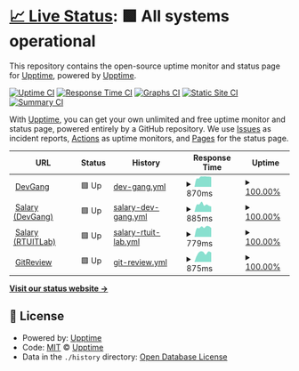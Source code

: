 # [📈 Live Status](https://demo.upptime.js.org): <!--live status--> **🟩 All systems operational**

This repository contains the open-source uptime monitor and status page for [Upptime](https://upptime.js.org), powered by [Upptime](https://github.com/upptime/upptime).

[![Uptime CI](https://github.com/AlexGeniusMan/upptime/workflows/Uptime%20CI/badge.svg)](https://github.com/AlexGeniusMan/upptime/actions?query=workflow%3A%22Uptime+CI%22)
[![Response Time CI](https://github.com/AlexGeniusMan/upptime/workflows/Response%20Time%20CI/badge.svg)](https://github.com/AlexGeniusMan/upptime/actions?query=workflow%3A%22Response+Time+CI%22)
[![Graphs CI](https://github.com/AlexGeniusMan/upptime/workflows/Graphs%20CI/badge.svg)](https://github.com/AlexGeniusMan/upptime/actions?query=workflow%3A%22Graphs+CI%22)
[![Static Site CI](https://github.com/AlexGeniusMan/upptime/workflows/Static%20Site%20CI/badge.svg)](https://github.com/AlexGeniusMan/upptime/actions?query=workflow%3A%22Static+Site+CI%22)
[![Summary CI](https://github.com/AlexGeniusMan/upptime/workflows/Summary%20CI/badge.svg)](https://github.com/AlexGeniusMan/upptime/actions?query=workflow%3A%22Summary+CI%22)

With [Upptime](https://upptime.js.org), you can get your own unlimited and free uptime monitor and status page, powered entirely by a GitHub repository. We use [Issues](https://github.com/upptime/upptime/issues) as incident reports, [Actions](https://github.com/AlexGeniusMan/upptime/actions) as uptime monitors, and [Pages](https://demo.upptime.js.org) for the status page.

<!--start: status pages-->
<!-- This summary is generated by Upptime (https://github.com/upptime/upptime) -->
<!-- Do not edit this manually, your changes will be overwritten -->
<!-- prettier-ignore -->
| URL | Status | History | Response Time | Uptime |
| --- | ------ | ------- | ------------- | ------ |
| <img alt="" src="https://favicons.githubusercontent.com/devgang.ru" height="13"> [DevGang](https://devgang.ru/) | 🟩 Up | [dev-gang.yml](https://github.com/AlexGeniusMan/upptime/commits/HEAD/history/dev-gang.yml) | <details><summary><img alt="Response time graph" src="./graphs/dev-gang/response-time-week.png" height="20"> 870ms</summary><br><a href="https://demo.upptime.js.org/history/dev-gang"><img alt="Response time 870" src="https://img.shields.io/endpoint?url=https%3A%2F%2Fraw.githubusercontent.com%2FAlexGeniusMan%2Fupptime%2FHEAD%2Fapi%2Fdev-gang%2Fresponse-time.json"></a><br><a href="https://demo.upptime.js.org/history/dev-gang"><img alt="24-hour response time 932" src="https://img.shields.io/endpoint?url=https%3A%2F%2Fraw.githubusercontent.com%2FAlexGeniusMan%2Fupptime%2FHEAD%2Fapi%2Fdev-gang%2Fresponse-time-day.json"></a><br><a href="https://demo.upptime.js.org/history/dev-gang"><img alt="7-day response time 870" src="https://img.shields.io/endpoint?url=https%3A%2F%2Fraw.githubusercontent.com%2FAlexGeniusMan%2Fupptime%2FHEAD%2Fapi%2Fdev-gang%2Fresponse-time-week.json"></a><br><a href="https://demo.upptime.js.org/history/dev-gang"><img alt="30-day response time 870" src="https://img.shields.io/endpoint?url=https%3A%2F%2Fraw.githubusercontent.com%2FAlexGeniusMan%2Fupptime%2FHEAD%2Fapi%2Fdev-gang%2Fresponse-time-month.json"></a><br><a href="https://demo.upptime.js.org/history/dev-gang"><img alt="1-year response time 870" src="https://img.shields.io/endpoint?url=https%3A%2F%2Fraw.githubusercontent.com%2FAlexGeniusMan%2Fupptime%2FHEAD%2Fapi%2Fdev-gang%2Fresponse-time-year.json"></a></details> | <details><summary><a href="https://demo.upptime.js.org/history/dev-gang">100.00%</a></summary><a href="https://demo.upptime.js.org/history/dev-gang"><img alt="All-time uptime 100.00%" src="https://img.shields.io/endpoint?url=https%3A%2F%2Fraw.githubusercontent.com%2FAlexGeniusMan%2Fupptime%2FHEAD%2Fapi%2Fdev-gang%2Fuptime.json"></a><br><a href="https://demo.upptime.js.org/history/dev-gang"><img alt="24-hour uptime 100.00%" src="https://img.shields.io/endpoint?url=https%3A%2F%2Fraw.githubusercontent.com%2FAlexGeniusMan%2Fupptime%2FHEAD%2Fapi%2Fdev-gang%2Fuptime-day.json"></a><br><a href="https://demo.upptime.js.org/history/dev-gang"><img alt="7-day uptime 100.00%" src="https://img.shields.io/endpoint?url=https%3A%2F%2Fraw.githubusercontent.com%2FAlexGeniusMan%2Fupptime%2FHEAD%2Fapi%2Fdev-gang%2Fuptime-week.json"></a><br><a href="https://demo.upptime.js.org/history/dev-gang"><img alt="30-day uptime 100.00%" src="https://img.shields.io/endpoint?url=https%3A%2F%2Fraw.githubusercontent.com%2FAlexGeniusMan%2Fupptime%2FHEAD%2Fapi%2Fdev-gang%2Fuptime-month.json"></a><br><a href="https://demo.upptime.js.org/history/dev-gang"><img alt="1-year uptime 100.00%" src="https://img.shields.io/endpoint?url=https%3A%2F%2Fraw.githubusercontent.com%2FAlexGeniusMan%2Fupptime%2FHEAD%2Fapi%2Fdev-gang%2Fuptime-year.json"></a></details>
| <img alt="" src="https://favicons.githubusercontent.com/salary.devgang.ru" height="13"> [Salary (DevGang)](https://salary.devgang.ru/) | 🟩 Up | [salary-dev-gang.yml](https://github.com/AlexGeniusMan/upptime/commits/HEAD/history/salary-dev-gang.yml) | <details><summary><img alt="Response time graph" src="./graphs/salary-dev-gang/response-time-week.png" height="20"> 885ms</summary><br><a href="https://demo.upptime.js.org/history/salary-dev-gang"><img alt="Response time 885" src="https://img.shields.io/endpoint?url=https%3A%2F%2Fraw.githubusercontent.com%2FAlexGeniusMan%2Fupptime%2FHEAD%2Fapi%2Fsalary-dev-gang%2Fresponse-time.json"></a><br><a href="https://demo.upptime.js.org/history/salary-dev-gang"><img alt="24-hour response time 928" src="https://img.shields.io/endpoint?url=https%3A%2F%2Fraw.githubusercontent.com%2FAlexGeniusMan%2Fupptime%2FHEAD%2Fapi%2Fsalary-dev-gang%2Fresponse-time-day.json"></a><br><a href="https://demo.upptime.js.org/history/salary-dev-gang"><img alt="7-day response time 885" src="https://img.shields.io/endpoint?url=https%3A%2F%2Fraw.githubusercontent.com%2FAlexGeniusMan%2Fupptime%2FHEAD%2Fapi%2Fsalary-dev-gang%2Fresponse-time-week.json"></a><br><a href="https://demo.upptime.js.org/history/salary-dev-gang"><img alt="30-day response time 885" src="https://img.shields.io/endpoint?url=https%3A%2F%2Fraw.githubusercontent.com%2FAlexGeniusMan%2Fupptime%2FHEAD%2Fapi%2Fsalary-dev-gang%2Fresponse-time-month.json"></a><br><a href="https://demo.upptime.js.org/history/salary-dev-gang"><img alt="1-year response time 885" src="https://img.shields.io/endpoint?url=https%3A%2F%2Fraw.githubusercontent.com%2FAlexGeniusMan%2Fupptime%2FHEAD%2Fapi%2Fsalary-dev-gang%2Fresponse-time-year.json"></a></details> | <details><summary><a href="https://demo.upptime.js.org/history/salary-dev-gang">100.00%</a></summary><a href="https://demo.upptime.js.org/history/salary-dev-gang"><img alt="All-time uptime 100.00%" src="https://img.shields.io/endpoint?url=https%3A%2F%2Fraw.githubusercontent.com%2FAlexGeniusMan%2Fupptime%2FHEAD%2Fapi%2Fsalary-dev-gang%2Fuptime.json"></a><br><a href="https://demo.upptime.js.org/history/salary-dev-gang"><img alt="24-hour uptime 100.00%" src="https://img.shields.io/endpoint?url=https%3A%2F%2Fraw.githubusercontent.com%2FAlexGeniusMan%2Fupptime%2FHEAD%2Fapi%2Fsalary-dev-gang%2Fuptime-day.json"></a><br><a href="https://demo.upptime.js.org/history/salary-dev-gang"><img alt="7-day uptime 100.00%" src="https://img.shields.io/endpoint?url=https%3A%2F%2Fraw.githubusercontent.com%2FAlexGeniusMan%2Fupptime%2FHEAD%2Fapi%2Fsalary-dev-gang%2Fuptime-week.json"></a><br><a href="https://demo.upptime.js.org/history/salary-dev-gang"><img alt="30-day uptime 100.00%" src="https://img.shields.io/endpoint?url=https%3A%2F%2Fraw.githubusercontent.com%2FAlexGeniusMan%2Fupptime%2FHEAD%2Fapi%2Fsalary-dev-gang%2Fuptime-month.json"></a><br><a href="https://demo.upptime.js.org/history/salary-dev-gang"><img alt="1-year uptime 100.00%" src="https://img.shields.io/endpoint?url=https%3A%2F%2Fraw.githubusercontent.com%2FAlexGeniusMan%2Fupptime%2FHEAD%2Fapi%2Fsalary-dev-gang%2Fuptime-year.json"></a></details>
| <img alt="" src="https://favicons.githubusercontent.com/salary.rtuitlab.dev" height="13"> [Salary (RTUITLab)](https://salary.rtuitlab.dev/) | 🟩 Up | [salary-rtuit-lab.yml](https://github.com/AlexGeniusMan/upptime/commits/HEAD/history/salary-rtuit-lab.yml) | <details><summary><img alt="Response time graph" src="./graphs/salary-rtuit-lab/response-time-week.png" height="20"> 779ms</summary><br><a href="https://demo.upptime.js.org/history/salary-rtuit-lab"><img alt="Response time 779" src="https://img.shields.io/endpoint?url=https%3A%2F%2Fraw.githubusercontent.com%2FAlexGeniusMan%2Fupptime%2FHEAD%2Fapi%2Fsalary-rtuit-lab%2Fresponse-time.json"></a><br><a href="https://demo.upptime.js.org/history/salary-rtuit-lab"><img alt="24-hour response time 870" src="https://img.shields.io/endpoint?url=https%3A%2F%2Fraw.githubusercontent.com%2FAlexGeniusMan%2Fupptime%2FHEAD%2Fapi%2Fsalary-rtuit-lab%2Fresponse-time-day.json"></a><br><a href="https://demo.upptime.js.org/history/salary-rtuit-lab"><img alt="7-day response time 779" src="https://img.shields.io/endpoint?url=https%3A%2F%2Fraw.githubusercontent.com%2FAlexGeniusMan%2Fupptime%2FHEAD%2Fapi%2Fsalary-rtuit-lab%2Fresponse-time-week.json"></a><br><a href="https://demo.upptime.js.org/history/salary-rtuit-lab"><img alt="30-day response time 779" src="https://img.shields.io/endpoint?url=https%3A%2F%2Fraw.githubusercontent.com%2FAlexGeniusMan%2Fupptime%2FHEAD%2Fapi%2Fsalary-rtuit-lab%2Fresponse-time-month.json"></a><br><a href="https://demo.upptime.js.org/history/salary-rtuit-lab"><img alt="1-year response time 779" src="https://img.shields.io/endpoint?url=https%3A%2F%2Fraw.githubusercontent.com%2FAlexGeniusMan%2Fupptime%2FHEAD%2Fapi%2Fsalary-rtuit-lab%2Fresponse-time-year.json"></a></details> | <details><summary><a href="https://demo.upptime.js.org/history/salary-rtuit-lab">100.00%</a></summary><a href="https://demo.upptime.js.org/history/salary-rtuit-lab"><img alt="All-time uptime 100.00%" src="https://img.shields.io/endpoint?url=https%3A%2F%2Fraw.githubusercontent.com%2FAlexGeniusMan%2Fupptime%2FHEAD%2Fapi%2Fsalary-rtuit-lab%2Fuptime.json"></a><br><a href="https://demo.upptime.js.org/history/salary-rtuit-lab"><img alt="24-hour uptime 100.00%" src="https://img.shields.io/endpoint?url=https%3A%2F%2Fraw.githubusercontent.com%2FAlexGeniusMan%2Fupptime%2FHEAD%2Fapi%2Fsalary-rtuit-lab%2Fuptime-day.json"></a><br><a href="https://demo.upptime.js.org/history/salary-rtuit-lab"><img alt="7-day uptime 100.00%" src="https://img.shields.io/endpoint?url=https%3A%2F%2Fraw.githubusercontent.com%2FAlexGeniusMan%2Fupptime%2FHEAD%2Fapi%2Fsalary-rtuit-lab%2Fuptime-week.json"></a><br><a href="https://demo.upptime.js.org/history/salary-rtuit-lab"><img alt="30-day uptime 100.00%" src="https://img.shields.io/endpoint?url=https%3A%2F%2Fraw.githubusercontent.com%2FAlexGeniusMan%2Fupptime%2FHEAD%2Fapi%2Fsalary-rtuit-lab%2Fuptime-month.json"></a><br><a href="https://demo.upptime.js.org/history/salary-rtuit-lab"><img alt="1-year uptime 100.00%" src="https://img.shields.io/endpoint?url=https%3A%2F%2Fraw.githubusercontent.com%2FAlexGeniusMan%2Fupptime%2FHEAD%2Fapi%2Fsalary-rtuit-lab%2Fuptime-year.json"></a></details>
| <img alt="" src="https://favicons.githubusercontent.com/git-review.devgang.ru" height="13"> [GitReview](https://git-review.devgang.ru/) | 🟩 Up | [git-review.yml](https://github.com/AlexGeniusMan/upptime/commits/HEAD/history/git-review.yml) | <details><summary><img alt="Response time graph" src="./graphs/git-review/response-time-week.png" height="20"> 875ms</summary><br><a href="https://demo.upptime.js.org/history/git-review"><img alt="Response time 875" src="https://img.shields.io/endpoint?url=https%3A%2F%2Fraw.githubusercontent.com%2FAlexGeniusMan%2Fupptime%2FHEAD%2Fapi%2Fgit-review%2Fresponse-time.json"></a><br><a href="https://demo.upptime.js.org/history/git-review"><img alt="24-hour response time 1267" src="https://img.shields.io/endpoint?url=https%3A%2F%2Fraw.githubusercontent.com%2FAlexGeniusMan%2Fupptime%2FHEAD%2Fapi%2Fgit-review%2Fresponse-time-day.json"></a><br><a href="https://demo.upptime.js.org/history/git-review"><img alt="7-day response time 875" src="https://img.shields.io/endpoint?url=https%3A%2F%2Fraw.githubusercontent.com%2FAlexGeniusMan%2Fupptime%2FHEAD%2Fapi%2Fgit-review%2Fresponse-time-week.json"></a><br><a href="https://demo.upptime.js.org/history/git-review"><img alt="30-day response time 875" src="https://img.shields.io/endpoint?url=https%3A%2F%2Fraw.githubusercontent.com%2FAlexGeniusMan%2Fupptime%2FHEAD%2Fapi%2Fgit-review%2Fresponse-time-month.json"></a><br><a href="https://demo.upptime.js.org/history/git-review"><img alt="1-year response time 875" src="https://img.shields.io/endpoint?url=https%3A%2F%2Fraw.githubusercontent.com%2FAlexGeniusMan%2Fupptime%2FHEAD%2Fapi%2Fgit-review%2Fresponse-time-year.json"></a></details> | <details><summary><a href="https://demo.upptime.js.org/history/git-review">100.00%</a></summary><a href="https://demo.upptime.js.org/history/git-review"><img alt="All-time uptime 100.00%" src="https://img.shields.io/endpoint?url=https%3A%2F%2Fraw.githubusercontent.com%2FAlexGeniusMan%2Fupptime%2FHEAD%2Fapi%2Fgit-review%2Fuptime.json"></a><br><a href="https://demo.upptime.js.org/history/git-review"><img alt="24-hour uptime 100.00%" src="https://img.shields.io/endpoint?url=https%3A%2F%2Fraw.githubusercontent.com%2FAlexGeniusMan%2Fupptime%2FHEAD%2Fapi%2Fgit-review%2Fuptime-day.json"></a><br><a href="https://demo.upptime.js.org/history/git-review"><img alt="7-day uptime 100.00%" src="https://img.shields.io/endpoint?url=https%3A%2F%2Fraw.githubusercontent.com%2FAlexGeniusMan%2Fupptime%2FHEAD%2Fapi%2Fgit-review%2Fuptime-week.json"></a><br><a href="https://demo.upptime.js.org/history/git-review"><img alt="30-day uptime 100.00%" src="https://img.shields.io/endpoint?url=https%3A%2F%2Fraw.githubusercontent.com%2FAlexGeniusMan%2Fupptime%2FHEAD%2Fapi%2Fgit-review%2Fuptime-month.json"></a><br><a href="https://demo.upptime.js.org/history/git-review"><img alt="1-year uptime 100.00%" src="https://img.shields.io/endpoint?url=https%3A%2F%2Fraw.githubusercontent.com%2FAlexGeniusMan%2Fupptime%2FHEAD%2Fapi%2Fgit-review%2Fuptime-year.json"></a></details>

<!--end: status pages-->

[**Visit our status website →**](https://demo.upptime.js.org)

## 📄 License

- Powered by: [Upptime](https://github.com/upptime/upptime)
- Code: [MIT](./LICENSE) © [Upptime](https://upptime.js.org)
- Data in the `./history` directory: [Open Database License](https://opendatacommons.org/licenses/odbl/1-0/)
